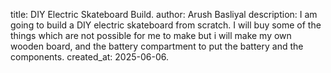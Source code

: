 title: DIY Electric Skateboard Build.
author: Arush Basliyal
description: I am going to build a DIY electric skateboard from scratch. I will buy some of the things which are not possible for me to make but i will make my own wooden board, and the battery compartment to put 
the battery and the components.
created_at: 2025-06-06.
